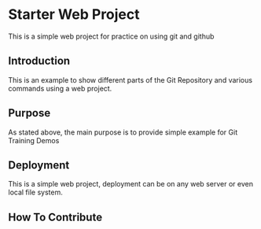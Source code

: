 # Starter Web Project

This is a simple web project for practice on using git and github

## Introduction

This is an example to show different parts of the Git Repository and various commands using a web project.

## Purpose

As stated above, the main purpose is to provide simple example for Git Training Demos

## Deployment

This is a simple web project, deployment can be on any web server or even local file system.

## How To Contribute
